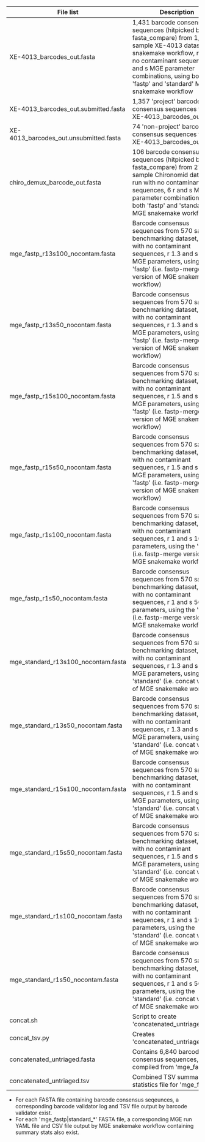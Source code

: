 | File list | Description |
| --- | --- |
XE-4013_barcodes_out.fasta |	1,431 barcode consensus sequences (hitpicked by fasta_compare) from 1,804 sample XE-4013 datasetc snakemake workflow, run with no contaminant sequences, 6 r and s MGE parameter combinations, using both 'fastp' and 'standard' MGE snakemake workflow |
XE-4013_barcodes_out.submitted.fasta |	1,357 'project' barcode consensus sequences from XE-4013_barcodes_out.fasta |
XE-4013_barcodes_out.unsubmitted.fasta |	74 'non-project' barcode consensus sequences from XE-4013_barcodes_out.fasta | 
chiro_demux_barcode_out.fasta |	106 barcode consensus sequences  (hitpicked by fasta_compare) from 279 sample Chironomid dataset, run with no contaminant sequences, 6 r and s MGE parameter combinations, using both 'fastp' and 'standard' MGE snakemake workflow |
mge_fastp_r13s100_nocontam.fasta |	Barcode consensus sequences from 570 sample benchmarking dataset, run with no contaminant sequences, r 1.3 and s 100 MGE parameters, using the 'fastp' (i.e. fastp-merge version of MGE snakemake workflow) |
mge_fastp_r13s50_nocontam.fasta |	Barcode consensus sequences from 570 sample benchmarking dataset, run with no contaminant sequences, r 1.3 and s 50 MGE parameters, using the 'fastp' (i.e. fastp-merge version of MGE snakemake workflow) |
mge_fastp_r15s100_nocontam.fasta |	Barcode consensus sequences from 570 sample benchmarking dataset, run with no contaminant sequences, r 1.5 and s 100 MGE parameters, using the 'fastp' (i.e. fastp-merge version of MGE snakemake workflow) |
mge_fastp_r15s50_nocontam.fasta |	Barcode consensus sequences from 570 sample benchmarking dataset, run with no contaminant sequences, r 1.5 and s 50 MGE parameters, using the 'fastp' (i.e. fastp-merge version of MGE snakemake workflow) |
mge_fastp_r1s100_nocontam.fasta |	Barcode consensus sequences from 570 sample benchmarking dataset, run with no contaminant sequences, r 1 and s 100 MGE parameters, using the 'fastp' (i.e. fastp-merge version of MGE snakemake workflow) |
mge_fastp_r1s50_nocontam.fasta |	Barcode consensus sequences from 570 sample benchmarking dataset, run with no contaminant sequences, r 1 and s 50 MGE parameters, using the 'fastp' (i.e. fastp-merge version of MGE snakemake workflow) |
mge_standard_r13s100_nocontam.fasta |	Barcode consensus sequences from 570 sample benchmarking dataset, run with no contaminant sequences, r 1.3 and s 100 MGE parameters, using the 'standard' (i.e. concat version of MGE snakemake workflow) |
mge_standard_r13s50_nocontam.fasta |	Barcode consensus sequences from 570 sample benchmarking dataset, run with no contaminant sequences, r 1.3 and s 50 MGE parameters, using the 'standard' (i.e. concat version of MGE snakemake workflow) |
mge_standard_r15s100_nocontam.fasta |	Barcode consensus sequences from 570 sample benchmarking dataset, run with no contaminant sequences, r 1.5 and s 100 MGE parameters, using the 'standard' (i.e. concat version of MGE snakemake workflow) |
mge_standard_r15s50_nocontam.fasta |	Barcode consensus sequences from 570 sample benchmarking dataset, run with no contaminant sequences, r 1.5 and s 50 MGE parameters, using the 'standard' (i.e. concat version of MGE snakemake workflow) |
mge_standard_r1s100_nocontam.fasta |	Barcode consensus sequences from 570 sample benchmarking dataset, run with no contaminant sequences, r 1 and s 100 MGE parameters, using the 'standard' (i.e. concat version of MGE snakemake workflow) |
mge_standard_r1s50_nocontam.fasta |	Barcode consensus sequences from 570 sample benchmarking dataset, run with no contaminant sequences, r 1 and s 50 MGE parameters, using the 'standard' (i.e. concat version of MGE snakemake workflow) |
concat.sh | Script to create 'concatenated_untriaged.fasta' |
concat_tsv.py | Creates 'concatenated_untriaged.tsv' |
concatenated_untriaged.fasta | Contains 6,840 barcode consensus sequences, I think compiled from 'mge_fastp|standard_*' benchmarking dataset MGE runs? |
concatenated_untriaged.tsv | Combined TSV summary statistics file for 'mge_fastp|standard_*' benchmarking dataset MGE runs |

- For each FASTA file containing barcode consensus seqeunces, a corresponding barcode validator log and TSV file output by barcode validator exist.
- For each 'mge_fastp|standard_*' FASTA file, a corresponding MGE run YAML file and CSV file output by MGE snakemake workflow containing summary stats also exist.
